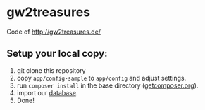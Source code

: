 gw2treasures
============

Code of http://gw2treasures.de/


Setup your local copy:
----------------------

1. git clone this repository
2. copy `app/config-sample` to `app/config` and adjust settings.
3. run `composer install` in the base directory ([getcomposer.org](http://getcomposer.org/)).
4. import our [database](http://de.gw2treasures.de/gw2treasures.sql.gz).
5. Done!
